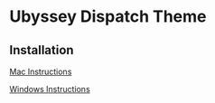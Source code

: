 # Ubyssey Dispatch Theme

## Installation

[Mac Instructions](SETUP-MAC.md)

[Windows Instructions](SETUP-MAC.md)

